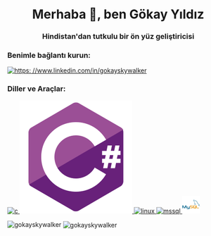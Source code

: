 <h1 align="center">Merhaba 👋, ben Gökay Yıldız</h1>
<h3 align="center">Hindistan'dan tutkulu bir ön yüz geliştiricisi</h3>

<h3 align="left">Benimle bağlantı kurun: </h3>
<p align = "left">
<a href = "https://linkedin.com/in/https://www.linkedin.com/in/gokayskywalker" target = "blank"><img hizala ="center" src = "https://raw.githubusercontent.com/rahuldkjain/github-profile-readme-generator/master/src/images/icons/Social/linked-in-alt.svg" alt = "https: //www.linkedin.com/in/gokayskywalker" height="30" width="40" /></a>
</p>

<h3 align="left">Diller ve Araçlar:</h3>
<p align = "left"> <a href = "https://www.cprogramming.com/" target = "_blank" rel = "noreferrer"> <img src = "https://raw.githubusercontent.com/devicons/ devicon/master/icons/c/c-original.svg" alt = "c" genişlik = "40" yükseklik = "40"/> </a> <a href = "https://www.w3schools.com/ cs/" target = "_blank" rel = "noreferrer"> <img src = "https://raw.githubusercontent.com/devicons/devicon/master/icons/csharp/csharp-original.svg" alt = "csharp" genişlik = "40" yükseklik = "40"/> </a> <a href = "https://www.linux.org/" target = "_blank" rel = "noreferrer"> <img src = "https: //raw.githubusercontent.com/devicons/devicon/master/icons/linux/linux-original.svg" alt = "linux" width = "40" height = "40"/> </a> <a href = " https://www.microsoft.com/en-us/sql-server" target = "_blank" rel = "noreferrer"> <img src = "https://www.svgrepo.com/show/303229/microsoft- sql-server-logo.svg" alt = "mssql" width = "40" height = "40"/> </a> <a href = "https://www.mysql.com/" target = "_blank" rel = "noreferrer"> <img src = "https://raw.githubusercontent.com/devicons/devicon/master/icons/mysql/mysql-original-wordmark.svg" alt = "mysql" width = "40" yükseklik ="40"/> </a> </p>

<p><img align="left" src="https://github-readme-stats.vercel.app/api/top-langs?username=gokayskywalker&show_icons =true&locale=en&layout=compact" alt = "gokayskywalker" /></p>

<p> <img align = "center" src = "https://github-readme-stats.vercel.app/api?username=gokayskywalker&show_icons=true&locale=tr" alt="gokayskywalker" /></p>

